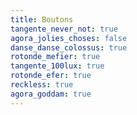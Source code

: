```yaml
---
title: Boutons
tangente_never_not: true
agora_jolies_choses: false
danse_danse_colossus: true
rotonde_mefier: true
tangente_100lux: true
rotonde_efer: true
reckless: true
agora_goddam: true
---
```

